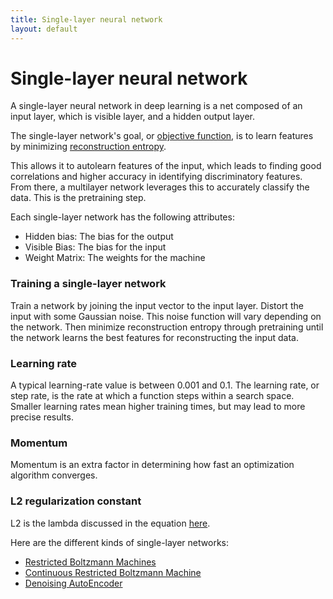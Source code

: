 ```yaml
---
title: Single-layer neural network
layout: default
---
```


# Single-layer neural network

A single-layer neural network in deep learning is a net composed of an input layer, which is  visible layer, and a hidden output layer. 

The single-layer network's goal, or [objective function](../glossary.html#objectivefunction), is to learn features by minimizing [reconstruction entropy](../glossary.html#reconstructionentropy).

This allows it to autolearn features of the input, which leads to finding good correlations and higher accuracy in identifying discriminatory features. From there, a multilayer network leverages this to accurately classify the data. This is the pretraining step.

Each single-layer network has the following attributes:

* Hidden bias: The bias for the output
* Visible Bias: The bias for the input
* Weight Matrix: The weights for the machine 

### Training a single-layer network

Train a network by joining the input vector to the input layer. Distort the input with some Gaussian noise. This noise function will vary depending on the network. Then minimize reconstruction entropy through pretraining until the network learns the best features for reconstructing the input data.

### Learning rate

A typical learning-rate value is between 0.001 and 0.1. The learning rate, or step rate, is the rate at which a function steps within a search space. Smaller learning rates mean higher training times, but may lead to more precise results.

### Momentum

Momentum is an extra factor in determining how fast an optimization algorithm converges.

### L2 regularization constant

L2 is the lambda discussed in the equation [here](http://ufldl.stanford.edu/wiki/index.php/Backpropagation_Algorithm).

Here are the different kinds of single-layer networks:

* [Restricted Boltzmann Machines](../restrictedboltzmannmachine.html)
* [Continuous Restricted Boltzmann Machine](../continuousrestrictedboltzmannmachine.html)
* [Denoising AutoEncoder](../denoisingautoencoder.html)
